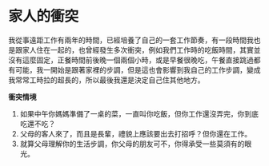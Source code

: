 # 家人的衝突

我從事遠距工作有兩年的時間，已經培養了自己的一套工作節奏，有一段時間我也是跟家人住在一起的，也曾經發生多次衝突，例如我們工作時的吃飯時間，其實並沒有這麼固定，正餐時間前後晚一個兩個小時，或是早餐很晚吃，午餐直接跳過都有可能，我一開始是跟著家裡的步調，但是這也會影響到我自己的工作步調，變成我常常工時拉的超長的，所以最後我還是決定自己住其他地方。

**衝突情境**

1. 如果中午你媽媽準備了一桌的菜，一直叫你吃飯，但你工作還沒弄完，你到底吃還不吃？
1. 父母的客人來了，而且是長輩，禮貌上應該要出去打招呼？但你還在工作。
1. 就算父母理解你的生活步調，你父母的朋友可不，你得承受一些莫須有的眼光。
